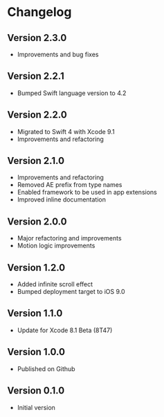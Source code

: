 # Changelog

## Version 2.3.0

- Improvements and bug fixes

## Version 2.2.1

- Bumped Swift language version to 4.2

## Version 2.2.0

- Migrated to Swift 4 with Xcode 9.1
- Improvements and refactoring

## Version 2.1.0

- Improvements and refactoring
- Removed AE prefix from type names
- Enabled framework to be used in app extensions
- Improved inline documentation

## Version 2.0.0

- Major refactoring and improvements
- Motion logic improvements

## Version 1.2.0

- Added infinite scroll effect
- Bumped deployment target to iOS 9.0

## Version 1.1.0

- Update for Xcode 8.1 Beta (8T47)

## Version 1.0.0

- Published on Github

## Version 0.1.0

- Initial version
